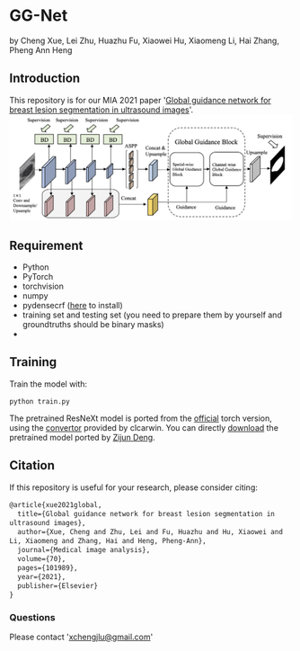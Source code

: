 # GG-Net
by Cheng Xue, Lei Zhu, Huazhu Fu, Xiaowei Hu, Xiaomeng Li, Hai Zhang, Pheng Ann Heng


## Introduction

This repository is for our MIA 2021 paper '[Global guidance network for breast lesion segmentation in ultrasound images](https://arxiv.org/abs/2104.01896.pdf)'.
![](figure/arc.png)
## Requirement
* Python 
* PyTorch
* torchvision
* numpy
* pydensecrf ([here](https://github.com/Andrew-Qibin/dss_crf) to install)
* training set and testing set (you need to prepare them by yourself and groundtruths should be binary masks)
* 
## Training
Train the model with:
   ```shell
   python train.py
   ```
The pretrained ResNeXt model is ported from the [official](https://github.com/facebookresearch/ResNeXt) torch version,
using the [convertor](https://github.com/clcarwin/convert_torch_to_pytorch) provided by clcarwin. 
You can directly [download](https://drive.google.com/open?id=1dnH-IHwmu9xFPlyndqI6MfF4LvH6JKNQ) the pretrained model ported by [Zijun Deng](https://github.com/zijundeng/DAF).
   
## Citation
If this repository is useful for your research, please consider citing:
```
@article{xue2021global,
  title={Global guidance network for breast lesion segmentation in ultrasound images},
  author={Xue, Cheng and Zhu, Lei and Fu, Huazhu and Hu, Xiaowei and Li, Xiaomeng and Zhang, Hai and Heng, Pheng-Ann},
  journal={Medical image analysis},
  volume={70},
  pages={101989},
  year={2021},
  publisher={Elsevier}
}
```


### Questions
Please contact 'xchengjlu@gmail.com'
